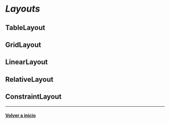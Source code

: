 # _Layouts_

## TableLayout

## GridLayout

## LinearLayout

## RelativeLayout

## ConstraintLayout


---
#### [Volver a inicio](../README.md)